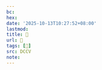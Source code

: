 ```yaml
---
bc:
hex:
date: '2025-10-13T10:27:52+08:00'
lastmod:
title: 􄟸
url: 􄟸
tags: [𤷌]
src: DCCV
note:
---
```

